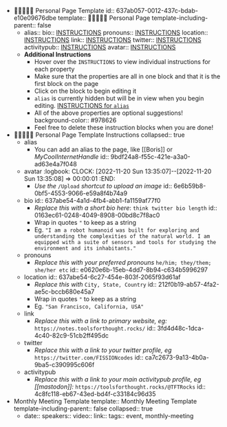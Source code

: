 - 👩🏽‍🤝‍👩🏻 Personal Page Template
  id:: 637ab057-0012-437c-bdab-e10e09676dbe
  template:: 👩🏽‍🤝‍👩🏻 Personal Page
  template-including-parent:: false
	- alias::
	  bio:: [INSTRUCTIONS](((637abe54-4a1d-4fb4-abb1-fa1159af77f0)))
	  pronouns:: [INSTRUCTIONS](((e0620e6b-15eb-4dd7-8b94-c634b5996297)))
	  location:: [INSTRUCTIONS](((637abe54-6c27-454e-803f-2065f93d61af)))
	  link:: [INSTRUCTIONS](((3fd4d48c-1dca-4c40-82c9-51cb2ff495dc)))
	  twitter:: [INSTRUCTIONS](((ca7c2673-9a13-4b0a-9ba5-c390995c606f)))
	  activitypub:: [INSTRUCTIONS](((4c8fc118-eb67-43ed-bd4f-c33184c96d35)))
	  avatar:: [INSTRUCTIONS](((6e6b59b8-0bf5-4553-9066-e59a8f4b74a9)))
	- **Additional Instructions**
		- Hover over the `INSTRUCTIONS` to view individual instructions for each property
		- Make sure that the properties are all in one block and that it is the first block on the page
		- Click on the block to begin editing it
		- `alias` is currently hidden but will be in view when you begin editing.  [INSTRUCTIONS for `alias`](((9bdf24a8-f55c-421e-a3a0-ad63e4a7f048)))
		- All of the above properties are optional suggestions!
		  background-color:: #978626
		- Feel free to delete these instruction blocks when you are done!
- 👩🏽‍🤝‍👩🏻 Personal Page Template Instructions
  collapsed:: true
	- alias
		- You can add an alias to the page, like [[Boris]] or *MyCoolInternetHandle*
		  id:: 9bdf24a8-f55c-421e-a3a0-ad63e4a7f048
	- avatar
	  :logbook:
	  	  CLOCK: [2022-11-20 Sun 13:35:07]--[2022-11-20 Sun 13:35:08] =>  00:00:01
	  :END:
		- *Use the* `/Upload` *shortcut to upload an image*
		  id:: 6e6b59b8-0bf5-4553-9066-e59a8f4b74a9
	- bio
	  id:: 637abe54-4a1d-4fb4-abb1-fa1159af77f0
		- *Replace this with a short bio here*: `think twitter bio length`
		  id:: 0163ec61-0248-4049-8908-00bd8c7f8ac0
		- Wrap in quotes `"` to keep as a string
		- Eg. `"I am a robot humanoid was built for exploring and understanding the complexities of the natural world. I am equipped with a suite of sensors and tools for studying the environment and its inhabitants."`
	- pronouns
		- _Replace this with your preferred pronouns_ `he/him; they/them; she/her etc`
		  id:: e0620e6b-15eb-4dd7-8b94-c634b5996297
	- location
	  id:: 637abe54-6c27-454e-803f-2065f93d61af
		- *Replace this with* `City, State, Country`
		  id:: 212f0b19-ab57-4fa2-ae5c-bccb680e45a7
		- Wrap in quotes `"` to keep as a string
		- Eg. `"San Francisco, California, USA"`
	- link
		- *Replace this with a link to primary website, eg:* `https://notes.toolsforthought.rocks/`
		  id:: 3fd4d48c-1dca-4c40-82c9-51cb2ff495dc
	- twitter
		- *Replace this with a link to your twitter profile, eg* `https://twitter.com/FISSIONcodes`
		  id:: ca7c2673-9a13-4b0a-9ba5-c390995c606f
	- activitypub
		- *Replace this with a link to your main activitypub profile, eg [[mastodon]]:* `https://toolsforthought.rocks/@TFTRocks`
		  id:: 4c8fc118-eb67-43ed-bd4f-c33184c96d35
- Monthly Meeting Template
  template:: Monthly Meeting Template
  template-including-parent:: false
  collapsed:: true
	- date:: 
	  speakers:: 
	  video:: 
	  link:: 
	  tags:: event, monthly-meeting
